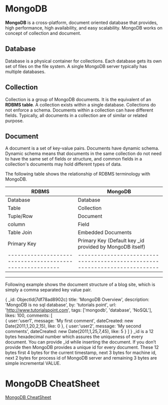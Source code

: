 # MongoDB #

**MongoDB** is a cross-platform, document oriented database that provides, high performance, high availability, and easy scalability. MongoDB works on concept of collection and document.

## Database ##

Database is a physical container for collections. Each database gets its own set of files on the file system. A single MongoDB server typically has multiple databases.

## Collection ##

Collection is a group of MongoDB documents. It is the equivalent of an **RDBMS table**. A collection exists within a single database. Collections do not enforce a schema. Documents within a collection can have different fields. Typically, all documents in a collection are of similar or related purpose.

## Document ##

A document is a set of key-value pairs. Documents have dynamic schema. Dynamic schema means that documents in the same collection do not need to have the same set of fields or structure, and common fields in a collection's documents may hold different types of data.

The following table shows the relationship of RDBMS terminology with MongoDB.

|RDBMS	                                               |                          MongoDB
|-------------------------------------------------------|---------------------------------------------------------------------------
|Database	                                            |                   Database
|Table	                                               |                   Collection
|Tuple/Row	                                            |                   Document
|column	                                               |                   Field
|Table Join	                                            |                   Embedded Documents
|Primary Key	                                         |                   Primary Key (Default key _id provided by MongoDB itself)
--------------------------------------------------------|---------------------------------------------------------------------------



---

Following example shows the document structure of a blog site, which is simply a comma separated key value pair.

{
   _id: ObjectId(7df78ad8902c)
   title: 'MongoDB Overview', 
   description: 'MongoDB is no sql database',
   by: 'tutorials point',
   url: 'http://www.tutorialspoint.com',
   tags: ['mongodb', 'database', 'NoSQL'],
   likes: 100, 
   comments: [	
      {
         user:'user1',
         message: 'My first comment',
         dateCreated: new Date(2011,1,20,2,15),
         like: 0 
      },
      {
         user:'user2',
         message: 'My second comments',
         dateCreated: new Date(2011,1,25,7,45),
         like: 5
      }
   ]
}
_id is a 12 bytes hexadecimal number which assures the uniqueness of every document. You can provide _id while inserting the document. If you don’t provide then MongoDB provides a unique id for every document. These 12 bytes first 4 bytes for the current timestamp, next 3 bytes for machine id, next 2 bytes for process id of MongoDB server and remaining 3 bytes are simple incremental VALUE.


# MongoDB CheatSheet #
[MongoDB CheatSheet](https://www.codewithharry.com/blogpost/mongodb-cheatsheet/)